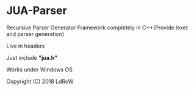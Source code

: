 # JUA-Parser
Recursive Parser Generator Framework completely in C++(Provide lexer and parser generation)

Live in headers

Just include <b>"jua.h"</b> 

Works under Windows OS

Copyright (C) 2018 LdRoW
